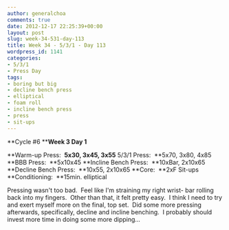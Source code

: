 ```yaml
---
author: generalchoa
comments: true
date: 2012-12-17 22:25:39+00:00
layout: post
slug: week-34-531-day-113
title: Week 34 - 5/3/1 - Day 113
wordpress_id: 1141
categories:
- 5/3/1
- Press Day
tags:
- boring but big
- decline bench press
- elliptical
- foam roll
- incline bench press
- press
- sit-ups
---
```


**Cycle #6
****Week 3 Day 1**

**Warm-up Press:  **5x30, 3x45, 3x55**
5/3/1 Press:  **5x70, 3x80, 4x85
**BBB Press:  **5x10x45
**Incline Bench Press:  **10xBar, 2x10x65
**Decline Bench Press:  **10x55, 2x10x65
**Core:  **2xF Sit-ups
**Conditioning:  **15min. elliptical

Pressing wasn't too bad.  Feel like I'm straining my right wrist- bar rolling back into my fingers.  Other than that, it felt pretty easy.  I think I need to try and exert myself more on the final, top set.  Did some more pressing afterwards, specifically, decline and incline benching.  I probably should invest more time in doing some more dipping...
